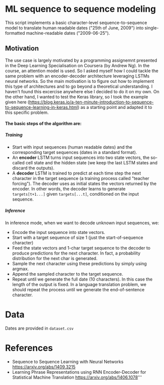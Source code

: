 # ML sequence to sequence modeling

This script implements a basic character-level sequence-to-sequence model to translate human readable dates ("25th of June, 2009") into single-formatted machine-readable dates ("2009-06-25").

## Motivation
The use case is largely motivated by a programming assignemnt presented in the Deep Learning Specialisation on Coursera (by Andrew Ng). In the course, an attention model is used. So I asked myself how I could tackle the same problem with an encoder-decoder architecture leveraging LSTMs neural networks. So the main motivation is to figure out how to implement this type of architectures and to go beyond a theoretical understanding. I haven't found this excercise anywhere else I decided to do it on my own.
On the other hand, I wanted to test the Keras library, so I took the example given here (https://blog.keras.io/a-ten-minute-introduction-to-sequence-to-sequence-learning-in-keras.html) as a starting point and adapted it to this specific problem.

#### The basic steps of the algorithm are:
##### Training

- Start with input sequences (human readable dates)
    and the corresponding target sequences (dates in a standard format).
- An **encoder** LSTM turns input sequences into two state vectors, the so-called cell state and the hidden state (we keep the last LSTM states and discard the outputs).
- A **decoder** LSTM is trained to predict at each time step the next character in the target sequence (a training process called "teacher forcing"). The decoder uses as initial states the vectors returned by the encoder. In other words, the decoder learns to generate `targets[t+1...]` given `targets[...t]`, conditioned on the input sequence.
    
##### Inference
In inference mode, when we want to decode unknown input sequences, we:
- Encode the input sequence into state vectors.
- Start with a target sequence of size 1 (just the start-of-sequence character)
- Feed the state vectors and 1-char target sequence
to the decoder to produce predictions for the next character.
In fact, a probability distribution for the next char is generated.
- Sample the next character using these predictions by simply using argmax.
- Append the sampled character to the target sequence.
- Repeat until we generate the full date (10 characters). In this case the length of the output is fixed. In a language translation problem, we should repeat the process until we generate the end-of-sentence character.  

# Data
Dates are provided in ``dataset.csv``

# References
- Sequence to Sequence Learning with Neural Networks
    https://arxiv.org/abs/1409.3215
- Learning Phrase Representations using
    RNN Encoder-Decoder for Statistical Machine Translation
    https://arxiv.org/abs/1406.1078'''
